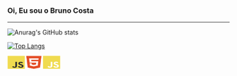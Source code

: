### Oi, Eu sou o Bruno Costa

<!--
**Dock32/Dock32** is a ✨ _special_ ✨ repository because its `README.md` (this file) appears on your GitHub profile.

Here are some ideas to get you started:

- 🔭 I’m currently working on ...
- 🌱 I’m currently learning ...
- 👯 I’m looking to collaborate on ...
- 🤔 I’m looking for help with ...
- 💬 Ask me about ...
- 📫 How to reach me: ...
- 😄 Pronouns: ...
- ⚡ Fun fact: ...
-->
<hr>

![Anurag's GitHub stats](https://github-readme-stats.vercel.app/api?username=Dock32&show_icons=true&theme=midnight-purple)<p></p>
[![Top Langs](https://github-readme-stats.vercel.app/api/top-langs/?username=Dock32&layout=compact&theme=midnight-purple)](https://github.com/Dock32/github-readme-stats)



<img align="left" alt="Bruno-Js" height="30" width="40" src="https://raw.githubusercontent.com/devicons/devicon/master/icons/javascript/javascript-original.svg" style="max-width:100%;">

<img align="left" alt="Bruno-HTML" height="30" width="40" src="https://raw.githubusercontent.com/devicons/devicon/master/icons/html5/html5-plain.svg" style="max-width:100%;">

<img align="center" alt="Rafa-Js" height="30" width="40" src="https://raw.githubusercontent.com/devicons/devicon/master/icons/javascript/javascript-plain.svg" style="max-width:100%;">
